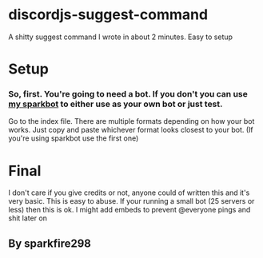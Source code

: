 # discordjs-suggest-command
A shitty suggest command I wrote in about 2 minutes. Easy to setup


# Setup
### So, first. You're going to need a bot. If you don't you can use [my sparkbot](https://github.com/25sp/sparkbot) to either use as your own bot or just test.
Go to the index file. There are multiple formats depending on how your bot works.
Just copy and paste whichever format looks closest to your bot. (If you're using sparkbot use the first one)

# Final
I don't care if you give credits or not, anyone could of written this and it's very basic.
This is easy to abuse. If your running a small bot (25 servers or less) then this is ok. 
I might add embeds to prevent @everyone pings and shit later on

## By sparkfire298
